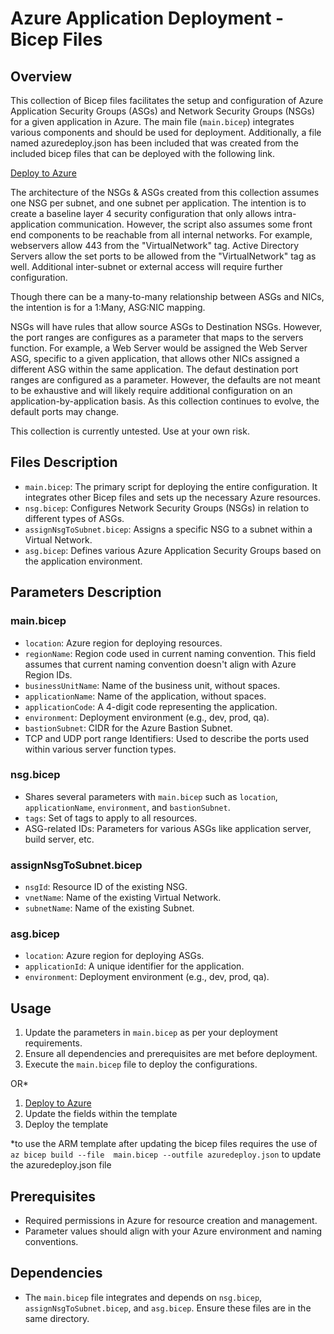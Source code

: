 
# Azure Application Deployment - Bicep Files

## Overview
This collection of Bicep files facilitates the setup and configuration of Azure Application Security Groups (ASGs) and Network Security Groups (NSGs) for a given application in Azure. The main file (`main.bicep`) integrates various components and should be used for deployment.  Additionally, a file named azuredeploy.json has been included that was created from the included bicep files that can be deployed with the following link.  

[Deploy to Azure](https://portal.azure.com/#create/Microsoft.Template/uri/https%3A%2F%2Fraw.githubusercontent.com%2Flivingmentor%2FAzureNSG-ASGBicep%2Fmain%2Fazuredeploy.json)

The architecture of the NSGs & ASGs created from this collection assumes one NSG per subnet, and one subnet per application.  The intention is to create a baseline layer 4 security configuration that only allows intra-application communication.  However, the script also assumes some front end components to be reachable from all internal networks.  For example, webservers allow 443 from the "VirtualNetwork" tag. Active Directory Servers allow the set ports to be allowed from  the "VirtualNetwork" tag as well.  Additional inter-subnet or external access will require further configuration.  

Though there can be a many-to-many relationship between ASGs and NICs, the intention is for a 1:Many, ASG:NIC mapping. 

NSGs will have rules that allow source ASGs to Destination NSGs.  However, the port ranges are configures as a parameter that maps to the servers function.  For example, a Web Server would be assigned the Web Server ASG, specific to a given application, that allows other NICs assigned a different ASG within the same application.  The defaut destination port ranges are configured as a parameter.  However, the defaults are not meant to be exhaustive and will likely require additional configuration on an application-by-application basis.  As this collection continues to evolve, the default ports may change.

This collection is currently untested.  Use at your own risk.

## Files Description
- `main.bicep`: The primary script for deploying the entire configuration. It integrates other Bicep files and sets up the necessary Azure resources.
- `nsg.bicep`: Configures Network Security Groups (NSGs) in relation to different types of ASGs.
- `assignNsgToSubnet.bicep`: Assigns a specific NSG to a subnet within a Virtual Network.
- `asg.bicep`: Defines various Azure Application Security Groups based on the application environment.

## Parameters Description
### main.bicep
- `location`: Azure region for deploying resources.
- `regionName`: Region code used in current naming convention.  This field assumes that current naming convention doesn't align with Azure Region IDs.
- `businessUnitName`: Name of the business unit, without spaces.
- `applicationName`: Name of the application, without spaces.
- `applicationCode`: A 4-digit code representing the application.
- `environment`: Deployment environment (e.g., dev, prod, qa).
- `bastionSubnet`: CIDR for the Azure Bastion Subnet.
- TCP and UDP port range Identifiers: Used to describe the ports used within various server function types.

### nsg.bicep
- Shares several parameters with `main.bicep` such as `location`, `applicationName`, `environment`, and `bastionSubnet`.
- `tags`: Set of tags to apply to all resources.
- ASG-related IDs: Parameters for various ASGs like application server, build server, etc.

### assignNsgToSubnet.bicep
- `nsgId`: Resource ID of the existing NSG.
- `vnetName`: Name of the existing Virtual Network.
- `subnetName`: Name of the existing Subnet.

### asg.bicep
- `location`: Azure region for deploying ASGs.
- `applicationId`: A unique identifier for the application.
- `environment`: Deployment environment (e.g., dev, prod, qa).

## Usage
1. Update the parameters in `main.bicep` as per your deployment requirements.
2. Ensure all dependencies and prerequisites are met before deployment.
3. Execute the `main.bicep` file to deploy the configurations.

OR*

1. [Deploy to Azure](https://portal.azure.com/#create/Microsoft.Template/uri/https%3A%2F%2Fraw.githubusercontent.com%2Flivingmentor%2FAzureNSG-ASGBicep%2Fmain%2Fazuredeploy.json)
2. Update the fields within the template
3. Deploy the template

*to use the ARM template after updating the bicep files requires the use of 
```az bicep build --file  main.bicep --outfile azuredeploy.json```
to update the azuredeploy.json file

## Prerequisites
- Required permissions in Azure for resource creation and management.
- Parameter values should align with your Azure environment and naming conventions.

## Dependencies
- The `main.bicep` file integrates and depends on `nsg.bicep`, `assignNsgToSubnet.bicep`, and `asg.bicep`. Ensure these files are in the same directory.
